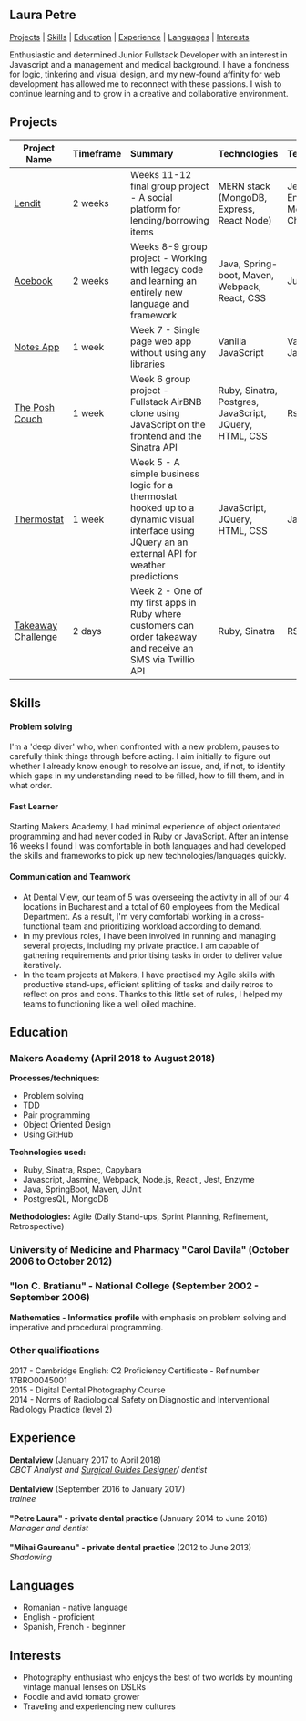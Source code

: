 ## Laura Petre

[Projects](#projects) | [Skills](#skills) | [Education](#education) | [Experience](#experience) | [Languages](#languages) |  [Interests](#interests)  

Enthusiastic and determined Junior Fullstack Developer with an interest in Javascript and a management and medical background. I have a fondness for logic, tinkering and visual design, and my new-found affinity for web development has allowed me to reconnect with these passions. I wish to continue learning and to grow in a creative and collaborative environment. 

## Projects

| Project Name        | Timeframe      | Summary                                                   | Technologies   | Testing |
| --------------------- |:--------- |:----------------------------------------------------------- | :------------- | :-------|
| [Lendit](https://github.com/YoyoCodes/acebook-java-template)    | 2 weeks | Weeks 11-12 final group project - A social platform for lending/borrowing items |MERN stack (MongoDB, Express, React Node) | Jest, Enzyme, Mocha, Chai         |
| [Acebook](https://github.com/YoyoCodes/acebook-java-template)    | 2 weeks | Weeks 8-9 group project - Working with legacy code and learning an entirely new language and framework |Java, Spring-boot, Maven, Webpack, React, CSS | Junit         |
| [Notes App](https://github.com/YoyoCodes/Notes-app)     | 1 week| Week 7 - Single page web app without using any libraries | Vanilla JavaScript | Vanilla JavaScript |
| [The Posh Couch](https://github.com/YoyoCodes/makersbnb)    | 1 week | Week 6 group project - Fullstack AirBNB clone using JavaScript on the frontend and the Sinatra API |Ruby, Sinatra, Postgres, JavaScript, JQuery, HTML, CSS | Rspec         |
| [Thermostat](https://github.com/YoyoCodes/Thermostat)    | 1 week | Week 5 - A simple business logic for a thermostat hooked up to a dynamic visual interface using JQuery an an external API for weather predictions|JavaScript, JQuery, HTML, CSS | Jasmine         |
| [Takeaway Challenge](https://github.com/YoyoCodes/takeaway-challenge)     | 2 days | Week 2 - One of my first apps in Ruby where customers can order takeaway and receive an SMS via Twillio API      | Ruby, Sinatra          | RSpec |

## Skills
#### Problem solving
I'm a 'deep diver' who, when confronted with a new problem, pauses to carefully think things through before acting. I aim initially to figure out whether I already know enough to resolve an issue, and, if not, to identify which gaps in my understanding need to be filled, how to fill them, and in what order.

#### Fast Learner
Starting Makers Academy, I had minimal experience of object orientated programming and had never coded in Ruby or JavaScript. After an intense 16 weeks I found I was comfortable in both languages and had developed the skills and frameworks to pick up new technologies/languages quickly.

#### Communication and Teamwork
<ul>
    <li>At Dental View, our team of 5 was overseeing the activity in all of our 4 locations in Bucharest and a total of 60 employees from the Medical Department. As a result, I'm very comfortabl working in a cross-functional team and prioritizing workload according to demand.</li>
    <li>In my previous roles, I have been involved in running and managing several projects, including my private practice. I am capable of gathering requirements and prioritising tasks in order to deliver value iteratively.</li> 
    <li>In the team projects at Makers, I have practised my Agile skills with productive stand-ups, efficient splitting of tasks and daily retros to reflect on pros and cons. Thanks to this little set of rules, I helped my teams to functioning like a well oiled machine.</li>
</ul>
    
## Education

### Makers Academy (April 2018 to August 2018)
**Processes/techniques:**
  <ul>
    <li>Problem solving</li>
    <li>TDD</li>
    <li>Pair programming</li>
    <li>Object Oriented Design</li>
    <li>Using GitHub</li>
  </ul>

**Technologies used:**
  <ul>  
   <li> Ruby, Sinatra, Rspec, Capybara </li>
   <li> Javascript, Jasmine, Webpack, Node.js, React , Jest, Enzyme</li>
   <li> Java, SpringBoot, Maven, JUnit</li>
    <li> PostgresQL, MongoDB</li>
  </ul>

**Methodologies:** Agile (Daily Stand-ups, Sprint Planning, Refinement, Retrospective)<br>

### University of Medicine and Pharmacy  "Carol Davila" (October 2006 to October 2012)
### "Ion C. Bratianu" - National College (September 2002 - September 2006)
**Mathematics - Informatics profile** with emphasis on problem solving and imperative and procedural programming. 

### Other qualifications
2017 - Cambridge English: C2 Proficiency Certificate - Ref.number 17BRO0045001<br>
2015 - Digital Dental Photography Course<br>
2014 - Norms of Radiological Safety on Diagnostic and Interventional Radiology Practice (level 2)<br>

## Experience

**Dentalview** (January 2017 to April 2018)    
*CBCT Analyst and [Surgical Guides Designer](https://www.youtube.com/watch?v=ydyDkiQ3Iyo)/ dentist*  <br><br>
**Dentalview** (September 2016 to January 2017)    
*trainee* <br><br>
**"Petre Laura" - private dental practice** (January 2014 to June 2016)   
*Manager and dentist*  <br><br>
**"Mihai Gaureanu" - private dental practice** (2012 to June 2013)   
*Shadowing*

## Languages
<ul>
    <li>Romanian - native language</li>
    <li>English - proficient</li>
    <li>Spanish, French - beginner</li>
</ul>  

## Interests
<ul>
  <li>Photography enthusiast who enjoys the best of two worlds by mounting vintage manual lenses on DSLRs </li>
  <li>Foodie and avid tomato grower</li>
  <li>Traveling and experiencing new cultures</li>
</ul>  


